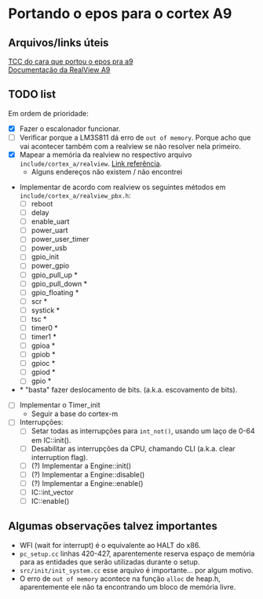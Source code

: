 # Portando o epos para o cortex A9

## Arquivos/links úteis

[TCC do cara que portou o epos pra a9](https://repositorio.ufsc.br/handle/123456789/184252)  
[Documentação da RealView A9](http://infocenter.arm.com/help/topic/com.arm.doc.dui0440b/index.html)

## TODO list

Em ordem de prioridade:

- [x] Fazer o escalonador funcionar.
- [ ] Verificar porque a LM3S811 dá erro de `out of memory`. Porque acho que vai acontecer também com a realview se não resolver nela primeiro.
- [x] Mapear a memória da realview no respectivo arquivo `include/cortex_a/realview`. [Link referência](http://infocenter.arm.com/help/topic/com.arm.doc.dui0440b/index.html).
  - Alguns endereços não existem / não encontrei
- Implementar de acordo com realview os seguintes métodos em `include/cortex_a/realview_pbx.h`:
  - [ ] reboot
  - [ ] delay
  - [ ] enable_uart
  - [ ] power_uart
  - [ ] power_user_timer
  - [ ] power_usb
  - [ ] gpio_init
  - [ ] power_gpio
  - [ ] gpio_pull_up *
  - [ ] gpio_pull_down *
  - [ ] gpio_floating *
  - [ ] scr *
  - [ ] systick *
  - [ ] tsc *
  - [ ] timer0 *
  - [ ] timer1 *
  - [ ] gpioa *
  - [ ] gpiob *
  - [ ] gpioc *
  - [ ] gpiod *
  - [ ] gpio *
- \* "basta" fazer deslocamento de bits. (a.k.a. escovamento de bits).
- [ ] Implementar o Timer_init
  - Seguir a base do cortex-m
- [ ] Interrupções:
  - [ ] Setar todas as interrupções para `int_not()`, usando um laço de 0-64 em IC::init().
  - [ ] Desabilitar as interrupções da CPU, chamando CLI (a.k.a. clear interruption flag).
  - [ ] (?) Implementar a Engine::init()
  - [ ] (?) Implementar a Engine::disable()
  - [ ] (?) Implementar a Engine::enable()
  - [ ] IC::int_vector
  - [ ] IC::enable()

## Algumas observações talvez importantes

- WFI (wait for interrupt) é o equivalente ao HALT do x86.
- `pc_setup.cc` linhas 420-427, aparentemente reserva espaço de memória para as entidades que serão utilizadas durante o setup.
- `src/init/init_system.cc` esse arquivo é importante... por algum motivo.
- O erro de `out of memory` acontece na função `alloc` de heap.h, aparentemente ele não ta encontrando um bloco de memória livre.